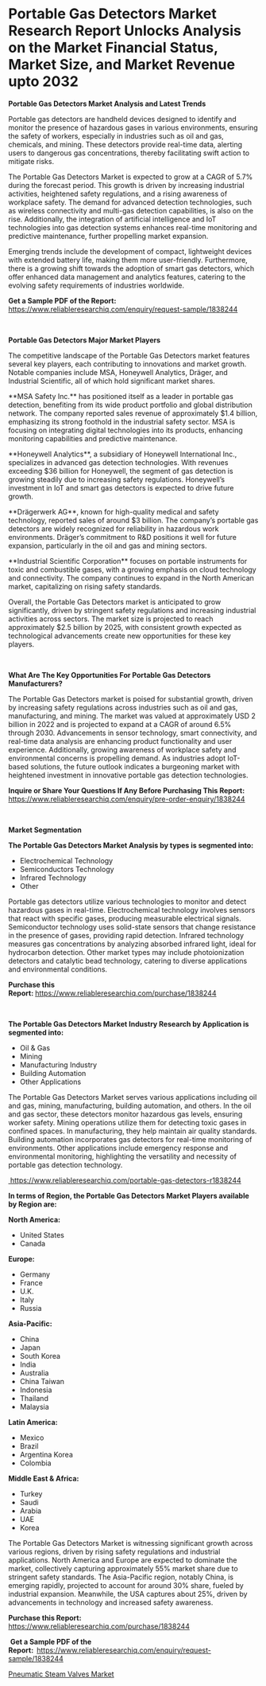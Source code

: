 <p><h1>Portable Gas Detectors Market Research Report Unlocks Analysis on the Market Financial Status, Market Size, and Market Revenue upto 2032</h1></p><p><strong>Portable Gas Detectors Market Analysis and Latest Trends</strong></p>
<p><p>Portable gas detectors are handheld devices designed to identify and monitor the presence of hazardous gases in various environments, ensuring the safety of workers, especially in industries such as oil and gas, chemicals, and mining. These detectors provide real-time data, alerting users to dangerous gas concentrations, thereby facilitating swift action to mitigate risks.</p><p>The Portable Gas Detectors Market is expected to grow at a CAGR of 5.7% during the forecast period. This growth is driven by increasing industrial activities, heightened safety regulations, and a rising awareness of workplace safety. The demand for advanced detection technologies, such as wireless connectivity and multi-gas detection capabilities, is also on the rise. Additionally, the integration of artificial intelligence and IoT technologies into gas detection systems enhances real-time monitoring and predictive maintenance, further propelling market expansion. </p><p>Emerging trends include the development of compact, lightweight devices with extended battery life, making them more user-friendly. Furthermore, there is a growing shift towards the adoption of smart gas detectors, which offer enhanced data management and analytics features, catering to the evolving safety requirements of industries worldwide.</p></p>
<p><strong>Get a Sample PDF of the Report:&nbsp;</strong> <a href="https://www.reliableresearchiq.com/enquiry/request-sample/1838244?utm_campaign=2196&utm_medium=2&utm_source=Github&utm_content=ia&utm_term=22022025&utm_id=portable-gas-detectors">https://www.reliableresearchiq.com/enquiry/request-sample/1838244</a></p>
<p>&nbsp;</p>
<p><strong>Portable Gas Detectors Major Market Players</strong></p>
<p><p>The competitive landscape of the Portable Gas Detectors market features several key players, each contributing to innovations and market growth. Notable companies include MSA, Honeywell Analytics, Dräger, and Industrial Scientific, all of which hold significant market shares.</p><p>**MSA Safety Inc.** has positioned itself as a leader in portable gas detection, benefiting from its wide product portfolio and global distribution network. The company reported sales revenue of approximately $1.4 billion, emphasizing its strong foothold in the industrial safety sector. MSA is focusing on integrating digital technologies into its products, enhancing monitoring capabilities and predictive maintenance.</p><p>**Honeywell Analytics**, a subsidiary of Honeywell International Inc., specializes in advanced gas detection technologies. With revenues exceeding $36 billion for Honeywell, the segment of gas detection is growing steadily due to increasing safety regulations. Honeywell’s investment in IoT and smart gas detectors is expected to drive future growth.</p><p>**Drägerwerk AG**, known for high-quality medical and safety technology, reported sales of around $3 billion. The company’s portable gas detectors are widely recognized for reliability in hazardous work environments. Dräger’s commitment to R&D positions it well for future expansion, particularly in the oil and gas and mining sectors.</p><p>**Industrial Scientific Corporation** focuses on portable instruments for toxic and combustible gases, with a growing emphasis on cloud technology and connectivity. The company continues to expand in the North American market, capitalizing on rising safety standards.</p><p>Overall, the Portable Gas Detectors market is anticipated to grow significantly, driven by stringent safety regulations and increasing industrial activities across sectors. The market size is projected to reach approximately $2.5 billion by 2025, with consistent growth expected as technological advancements create new opportunities for these key players.</p></p>
<p>&nbsp;</p>
<p><strong>What Are The Key Opportunities For Portable Gas Detectors Manufacturers?</strong></p>
<p><p>The Portable Gas Detectors market is poised for substantial growth, driven by increasing safety regulations across industries such as oil and gas, manufacturing, and mining. The market was valued at approximately USD 2 billion in 2022 and is projected to expand at a CAGR of around 6.5% through 2030. Advancements in sensor technology, smart connectivity, and real-time data analysis are enhancing product functionality and user experience. Additionally, growing awareness of workplace safety and environmental concerns is propelling demand. As industries adopt IoT-based solutions, the future outlook indicates a burgeoning market with heightened investment in innovative portable gas detection technologies.</p></p>
<p><strong>Inquire or Share Your Questions If Any Before Purchasing This Report:</strong> <a href="https://www.reliableresearchiq.com/enquiry/pre-order-enquiry/1838244?utm_campaign=2196&utm_medium=2&utm_source=Github&utm_content=ia&utm_term=22022025&utm_id=portable-gas-detectors">https://www.reliableresearchiq.com/enquiry/pre-order-enquiry/1838244</a></p>
<p>&nbsp;</p>
<p><strong>Market Segmentation</strong></p>
<p><strong>The Portable Gas Detectors Market Analysis by types is segmented into:</strong></p>
<p><ul><li>Electrochemical Technology</li><li>Semiconductors Technology</li><li>Infrared Technology</li><li>Other</li></ul></p>
<p><p>Portable gas detectors utilize various technologies to monitor and detect hazardous gases in real-time. Electrochemical technology involves sensors that react with specific gases, producing measurable electrical signals. Semiconductor technology uses solid-state sensors that change resistance in the presence of gases, providing rapid detection. Infrared technology measures gas concentrations by analyzing absorbed infrared light, ideal for hydrocarbon detection. Other market types may include photoionization detectors and catalytic bead technology, catering to diverse applications and environmental conditions.</p></p>
<p><strong>Purchase this Report:&nbsp;</strong><a href="https://www.reliableresearchiq.com/purchase/1838244?utm_campaign=2196&utm_medium=2&utm_source=Github&utm_content=ia&utm_term=22022025&utm_id=portable-gas-detectors">https://www.reliableresearchiq.com/purchase/1838244</a></p>
<p>&nbsp;</p>
<p><strong>The Portable Gas Detectors Market Industry Research by Application is segmented into:</strong></p>
<p><ul><li>Oil & Gas</li><li>Mining</li><li>Manufacturing Industry</li><li>Building Automation</li><li>Other Applications</li></ul></p>
<p><p>The Portable Gas Detectors Market serves various applications including oil and gas, mining, manufacturing, building automation, and others. In the oil and gas sector, these detectors monitor hazardous gas levels, ensuring worker safety. Mining operations utilize them for detecting toxic gases in confined spaces. In manufacturing, they help maintain air quality standards. Building automation incorporates gas detectors for real-time monitoring of environments. Other applications include emergency response and environmental monitoring, highlighting the versatility and necessity of portable gas detection technology.</p></p>
<p><a href="https://www.reliableresearchiq.com/portable-gas-detectors-r1838244?utm_campaign=2196&utm_medium=2&utm_source=Github&utm_content=ia&utm_term=22022025&utm_id=portable-gas-detectors">&nbsp;https://www.reliableresearchiq.com/portable-gas-detectors-r1838244</a></p>
<p><strong>In terms of Region, the Portable Gas Detectors Market Players available by Region are:</strong></p>
<p>
    <p> <strong> North America: </strong>
        <ul>
            <li>United States</li>
            <li>Canada</li>
        </ul>
        </p> 
    <p> <strong> Europe: </strong>
        <ul>
            <li>Germany</li>
            <li>France</li>
            <li>U.K.</li>
            <li>Italy</li>
            <li>Russia</li>
        </ul>
        </p> 
    <p> <strong> Asia-Pacific: </strong>
        <ul>
            <li>China</li>
            <li>Japan</li>
            <li>South Korea</li>
            <li>India</li>
            <li>Australia</li>
            <li>China Taiwan</li>
            <li>Indonesia</li>
            <li>Thailand</li>
            <li>Malaysia</li>
        </ul>
        </p> 
    <p> <strong> Latin America: </strong>
        <ul>
            <li>Mexico</li>
            <li>Brazil</li>
            <li>Argentina Korea</li>
            <li>Colombia</li>
        </ul>
        </p> 
    <p> <strong> Middle East & Africa: </strong>
        <ul>
            <li>Turkey</li>
            <li>Saudi</li>
            <li>Arabia</li>
            <li>UAE</li>
            <li>Korea</li>
        </ul>
    </p>
    </p>
<p><p>The Portable Gas Detectors Market is witnessing significant growth across various regions, driven by rising safety regulations and industrial applications. North America and Europe are expected to dominate the market, collectively capturing approximately 55% market share due to stringent safety standards. The Asia-Pacific region, notably China, is emerging rapidly, projected to account for around 30% share, fueled by industrial expansion. Meanwhile, the USA captures about 25%, driven by advancements in technology and increased safety awareness.</p></p>
<p><strong>Purchase this Report: </strong><a href="https://www.reliableresearchiq.com/purchase/1838244?utm_campaign=2196&utm_medium=2&utm_source=Github&utm_content=ia&utm_term=22022025&utm_id=portable-gas-detectors">https://www.reliableresearchiq.com/purchase/1838244</a></p>
<p>&nbsp;<strong>Get a Sample PDF of the Report:&nbsp;&nbsp;</strong><a href="https://www.reliableresearchiq.com/enquiry/request-sample/1838244?utm_campaign=2196&utm_medium=2&utm_source=Github&utm_content=ia&utm_term=22022025&utm_id=portable-gas-detectors">https://www.reliableresearchiq.com/enquiry/request-sample/1838244</a></p>
<p><strong></strong></p>
<p><p><a href="https://github.com/rosamariarocque98/Market-Research-Report-List-1/blob/main/pneumatic-steam-valves-market.md?utm_campaign=2196&utm_medium=2&utm_source=Github&utm_content=ia&utm_term=22022025&utm_id=portable-gas-detectors">Pneumatic Steam Valves Market</a></p></p>